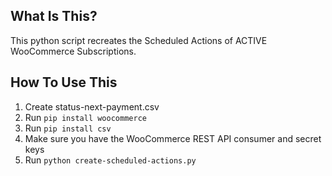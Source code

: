 What Is This?
-------------

This python script recreates the Scheduled Actions of ACTIVE WooCommerce Subscriptions.

How To Use This
---------------

1. Create status-next-payment.csv
2. Run `pip install woocommerce`
3. Run `pip install csv`
4. Make sure you have the WooCommerce REST API consumer and secret keys
5. Run `python create-scheduled-actions.py`
